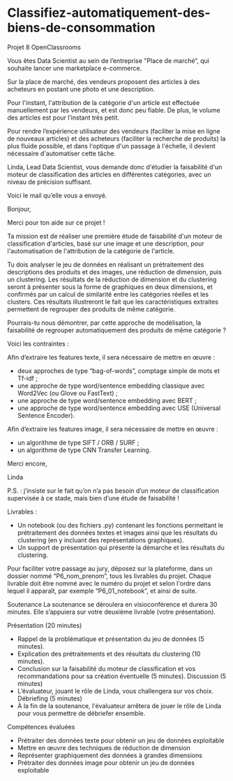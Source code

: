 # Classifiez-automatiquement-des-biens-de-consommation
Projet 8 OpenClassrooms

Vous êtes Data Scientist au sein de l’entreprise "Place de marché”, qui souhaite lancer une marketplace e-commerce.

Sur la place de marché, des vendeurs proposent des articles à des acheteurs en postant une photo et une description.

Pour l'instant, l'attribution de la catégorie d'un article est effectuée manuellement par les vendeurs, et est donc peu fiable. De plus, le volume des articles est pour l’instant très petit.

Pour rendre l’expérience utilisateur des vendeurs (faciliter la mise en ligne de nouveaux articles) et des acheteurs (faciliter la recherche de produits) la plus fluide possible, et dans l'optique d'un passage à l'échelle, il devient nécessaire d'automatiser cette tâche.

Linda, Lead Data Scientist, vous demande donc d'étudier la faisabilité d'un moteur de classification des articles en différentes catégories, avec un niveau de précision suffisant.

Voici le mail qu’elle vous a envoyé.

Bonjour, 

Merci pour ton aide sur ce projet !

Ta mission est de réaliser une première étude de faisabilité d'un moteur de classification d'articles, basé sur une image et une description, pour l'automatisation de l'attribution de la catégorie de l'article.

Tu dois analyser le jeu de données en réalisant un prétraitement des descriptions des produits et des images, une réduction de dimension, puis un clustering. Les résultats de la réduction de dimension et du clustering seront à présenter sous la forme de graphiques en deux dimensions, et confirmés par un calcul de similarité entre les catégories réelles et les clusters. Ces résultats illustreront le fait que les caractéristiques extraites permettent de regrouper des produits de même catégorie.

Pourrais-tu nous démontrer, par cette approche de modélisation, la faisabilité de regrouper automatiquement des produits de même catégorie ?

Voici les contraintes : 

Afin d’extraire les features texte, il sera nécessaire de mettre en œuvre : 
- deux approches de type “bag-of-words”, comptage simple de mots et Tf-idf ;
- une approche de type word/sentence embedding classique avec Word2Vec (ou Glove ou FastText) ;
- une approche de type word/sentence embedding avec BERT ;
- une approche de type word/sentence embedding avec USE (Universal Sentence Encoder). 

Afin d’extraire les features image, il sera nécessaire de mettre en œuvre :
- un algorithme de type SIFT / ORB / SURF ;
- un algorithme de type CNN Transfer Learning.

Merci encore, 

Linda

P.S. : j’insiste sur le fait qu’on n’a pas besoin d’un moteur de classification supervisée à ce stade, mais bien d’une étude de faisabilité !

Livrables :
- Un notebook (ou des fichiers .py) contenant les fonctions permettant le prétraitement des données textes et images ainsi que les résultats du clustering (en y incluant des représentations graphiques).
- Un support de présentation qui présente la démarche et les résultats du clustering.

Pour faciliter votre passage au jury, déposez sur la plateforme, dans un dossier nommé “P6_nom_prenom”, tous les livrables du projet. Chaque livrable doit être nommé avec le numéro du projet et selon l'ordre dans lequel il apparaît, par exemple “P6_01_notebook”, et ainsi de suite.

Soutenance
La soutenance se déroulera en visioconférence et durera 30 minutes. Elle s’appuiera sur votre deuxième livrable (votre présentation). 

Présentation (20 minutes) 
- Rappel de la problématique et présentation du jeu de données (5 minutes).
- Explication des prétraitements et des résultats du clustering (10 minutes).
- Conclusion sur la faisabilité du moteur de classification et vos recommandations pour sa création éventuelle (5 minutes).
Discussion (5 minutes)
- L’évaluateur, jouant le rôle de Linda, vous challengera sur vos choix.
Débriefing (5 minutes)
- À la fin de la soutenance, l'évaluateur arrêtera de jouer le rôle de Linda pour vous permettre de débriefer ensemble.

Compétences évaluées
- Prétraiter des données texte pour obtenir un jeu de données exploitable
- Mettre en œuvre des techniques de réduction de dimension
- Représenter graphiquement des données à grandes dimensions
- Prétraiter des données image pour obtenir un jeu de données exploitable
